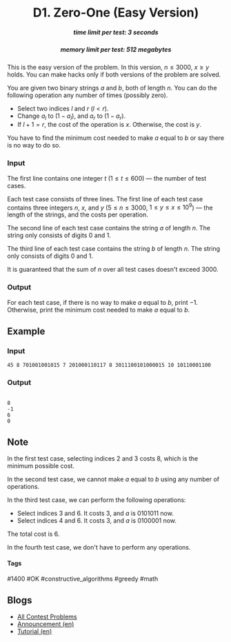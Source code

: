 <h1 style='text-align: center;'> D1. Zero-One (Easy Version)</h1>

<h5 style='text-align: center;'>time limit per test: 3 seconds</h5>
<h5 style='text-align: center;'>memory limit per test: 512 megabytes</h5>

This is the easy version of the problem. In this version, $n \le 3000$, $x \ge y$ holds. You can make hacks only if both versions of the problem are solved.

You are given two binary strings $a$ and $b$, both of length $n$. You can do the following operation any number of times (possibly zero). 

* Select two indices $l$ and $r$ ($l < r$).
* Change $a_l$ to $(1 - a_l)$, and $a_r$ to $(1 - a_r)$.
* If $l + 1 = r$, the cost of the operation is $x$. Otherwise, the cost is $y$.

You have to find the minimum cost needed to make $a$ equal to $b$ or say there is no way to do so.

### Input

The first line contains one integer $t$ ($1 \le t \le 600$) — the number of test cases.

Each test case consists of three lines. The first line of each test case contains three integers $n$, $x$, and $y$ ($5 \le n \le 3000$, $1 \le y \le x \le 10^9$) — the length of the strings, and the costs per operation.

The second line of each test case contains the string $a$ of length $n$. The string only consists of digits $0$ and $1$.

The third line of each test case contains the string $b$ of length $n$. The string only consists of digits $0$ and $1$.

It is guaranteed that the sum of $n$ over all test cases doesn't exceed $3000$.

### Output

For each test case, if there is no way to make $a$ equal to $b$, print $-1$. Otherwise, print the minimum cost needed to make $a$ equal to $b$.

## Example

### Input


```text
45 8 701001001015 7 201000110117 8 3011100101000015 10 10110001100
```
### Output

```text

8
-1
6
0

```
## Note

In the first test case, selecting indices $2$ and $3$ costs $8$, which is the minimum possible cost.

In the second test case, we cannot make $a$ equal to $b$ using any number of operations.

In the third test case, we can perform the following operations:

* Select indices $3$ and $6$. It costs $3$, and $a$ is 0101011 now.
* Select indices $4$ and $6$. It costs $3$, and $a$ is 0100001 now.

The total cost is $6$.

In the fourth test case, we don't have to perform any operations.



#### Tags 

#1400 #OK #constructive_algorithms #greedy #math 

## Blogs
- [All Contest Problems](../Codeforces_Round_821_(Div._2).md)
- [Announcement (en)](../blogs/Announcement_(en).md)
- [Tutorial (en)](../blogs/Tutorial_(en).md)
